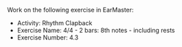Work on the following exercise in EarMaster:
- Activity: Rhythm Clapback
- Exercise Name: 4/4 - 2 bars: 8th notes - including rests
- Exercise Number: 4.3
